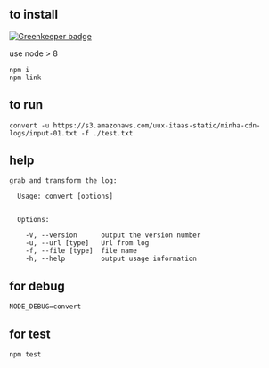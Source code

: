 to install
---

[![Greenkeeper badge](https://badges.greenkeeper.io/gabrielmancini/convert.svg)](https://greenkeeper.io/)

use node > 8

```
npm i
npm link
```

to run
---

```
convert -u https://s3.amazonaws.com/uux-itaas-static/minha-cdn-logs/input-01.txt -f ./test.txt
```

help
---

```
grab and transform the log:

  Usage: convert [options]


  Options:

    -V, --version      output the version number
    -u, --url [type]   Url from log
    -f, --file [type]  file name
    -h, --help         output usage information

```

for debug
---

```
NODE_DEBUG=convert
```

for test
---

```
npm test
```
